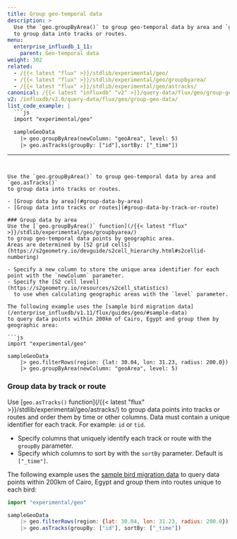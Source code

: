 ```yaml
---
title: Group geo-temporal data
description: >
  Use the `geo.groupByArea()` to group geo-temporal data by area and `geo.asTracks()`
  to group data into tracks or routes.
menu:
  enterprise_influxdb_1_11:
    parent: Geo-temporal data
weight: 302
related:
  - /{{< latest "flux" >}}/stdlib/experimental/geo/
  - /{{< latest "flux" >}}/stdlib/experimental/geo/groupbyarea/
  - /{{< latest "flux" >}}/stdlib/experimental/geo/astracks/
canonical: /{{< latest "influxdb" "v2" >}}/query-data/flux/geo/group-geo-data/
v2: /influxdb/v2.0/query-data/flux/geo/group-geo-data/
list_code_example: |
  ```js
  import "experimental/geo"

  sampleGeoData
    |> geo.groupByArea(newColumn: "geoArea", level: 5)
    |> geo.asTracks(groupBy: ["id"],sortBy: ["_time"])
  ```
---
```


Use the `geo.groupByArea()` to group geo-temporal data by area and `geo.asTracks()`
to group data into tracks or routes.

- [Group data by area](#group-data-by-area)
- [Group data into tracks or routes](#group-data-by-track-or-route)

### Group data by area
Use the [`geo.groupByArea()` function](/{{< latest "flux" >}}/stdlib/experimental/geo/groupbyarea/)
to group geo-temporal data points by geographic area.
Areas are determined by [S2 grid cells](https://s2geometry.io/devguide/s2cell_hierarchy.html#s2cellid-numbering)

- Specify a new column to store the unique area identifier for each point with the `newColumn` parameter.
- Specify the [S2 cell level](https://s2geometry.io/resources/s2cell_statistics)
  to use when calculating geographic areas with the `level` parameter.

The following example uses the [sample bird migration data](/enterprise_influxdb/v1.11/flux/guides/geo/#sample-data)
to query data points within 200km of Cairo, Egypt and group them by geographic area:

```js
import "experimental/geo"

sampleGeoData
    |> geo.filterRows(region: {lat: 30.04, lon: 31.23, radius: 200.0})
    |> geo.groupByArea(newColumn: "geoArea", level: 5)
```

### Group data by track or route
Use [`geo.asTracks()` function](/{{< latest "flux" >}}/stdlib/experimental/geo/astracks/)
to group data points into tracks or routes and order them by time or other columns.
Data must contain a unique identifier for each track. For example: `id` or `tid`.

- Specify columns that uniquely identify each track or route with the `groupBy` parameter.
- Specify which columns to sort by with the `sortBy` parameter. Default is `["_time"]`.

The following example uses the [sample bird migration data](/enterprise_influxdb/v1.11/flux/guides/geo/#sample-data)
to query data points within 200km of Cairo, Egypt and group them into routes unique
to each bird:

```js
import "experimental/geo"

sampleGeoData
    |> geo.filterRows(region: {lat: 30.04, lon: 31.23, radius: 200.0})
    |> geo.asTracks(groupBy: ["id"], sortBy: ["_time"])
```
